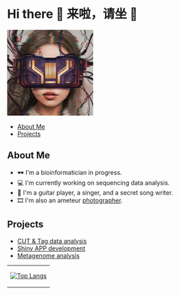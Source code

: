 
<!--
**XuejingLyu/XuejingLyu** is a ✨ _special_ ✨ repository because its `README.md` (this file) appears on your GitHub profile.

Here are some ideas to get you started:

- 🔭 I’m currently working on ...
- 🌱 I’m currently learning ...
- 👯 I’m looking to collaborate on ...
- 🤔 I’m looking for help with ...
- 💬 Ask me about ...
- 📫 How to reach me: ...
- 😄 Pronouns: ...
- ⚡ Fun fact: ...
-->

# Hi there 👋 来啦，请坐 💺

<img src="images/MyNFT.jpeg" alt="My NFT" width="200" height="200">

- [About Me](#about-me)
- [Projects](#projects)

## About Me

- 🕶️ I'm a bioinformatician in progress.
- 💻 I'm currently working on sequencing data analysis.
- 🎸 I'm a guitar player, a singer, and a secret song writer.
- 🎞️ I'm also an ameteur [photographer](https://XuejingLyu.github.io/photography).

## Projects

- [CUT & Tag data analysis](https://github.com/XuejingLyu/cutandtag_shiny)
- [Shiny APP development](https://github.com/XuejingLyu/gviz_shiny)
- [Metagenome analysis](https://github.com/XuejingLyu/16S-rRNA-analysis)


<table>
    </td>
    <td valign="middle">

[![Top Langs](https://github-readme-stats.vercel.app/api/top-langs/?username=XuejingLyu&layout=compact)](https://github.com/anuraghazra/github-readme-stats)

  
  </tr>
</table>
